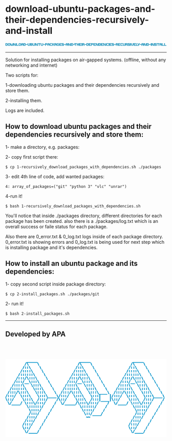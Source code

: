 # download-ubuntu-packages-and-their-dependencies-recursively-and-install

![ascii-download-ubuntu-packages-and-their-dependencies-recursively-and-install.png](ascii-download-ubuntu-packages-and-their-dependencies-recursively-and-install.png)

---


Solution for installing packages on air-gapped systems. (offline, without any networking and internet)

Two scripts for:

  1-downloading ubuntu packages and their dependencies recursively and store them.

  2-installing them.
  
Logs are included.

## How to download ubuntu packages and their dependencies recursively and store them:

1- make a directory, e.g. packages:


2- copy first script there:

```shell
$ cp 1-recursively_download_packages_with_dependencies.sh ./packages
```

3- edit 4th line of code, add wanted packages:


```properties
4: array_of_packages=("git" "python 3" "vlc" "unrar")
```

4-run it!

```shell
$ bash 1-recursively_download_packages_with_dependencies.sh
```

You'll notice that inside ./packages directory, different directories for each package has been created. also there is a ./packages/log.txt which is an overall success or faile status for each package.

Also there are 0_error.txt & 0_log.txt logs inside of each package directory. 0_error.txt is showing errors and 0_log.txt is being used for next step which is installing package and it's dependencies.


## How to install an ubuntu package and its dependencies:

1- copy second script inside package directory:

```shell
$ cp 2-install_packages.sh ./packages/git
```

2- run it!

```shell
$ bash 2-install_packages.sh
```

---

## Developed by APA

<br>
<br>

![ascii_apaـblue.png](ascii_apa_blue.png)
